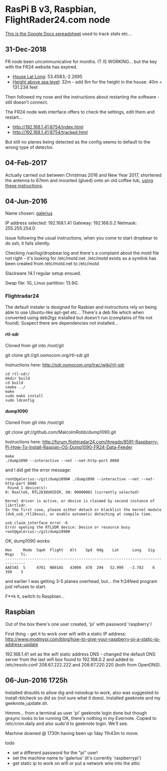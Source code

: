 # RasPi B v3, Raspbian, FlightRader24.com node

[This is the Google Docs spreadsheet](https://docs.google.com/spreadsheets/d/13g7ZNwzXMAQLAqDtCsuYq0GRw1QThN0PuuL1DDB-NSY/edit#gid=512237026) used to track stats etc...

## 31-Dec-2018
FR node been uncommunicative for months. IT IS WORKING... but the key with the FR24 website has expired.
- [House Lat Long](https://www.google.com/maps/place/53%C2%B027'29.9%22N+2%C2%B016'10.2%22W/@53.4583,-2.2716887,17z/data=!3m1!4b1!4m5!3m4!1s0x0:0x0!8m2!3d53.4583!4d-2.2695): 53.4583,-2.2695
- [Height above sea level](https://www.maps.ie/coordinates.html): 32m - add 8m for the height in the house: 40m = 131.234 feet

Then followed my nose and the instructions about restarting the software - still doesn't connect.

The FR24 node web interface offers to check the settings, edit them and restart...
- http://192.168.1.41:8754/index.html
- http://192.168.1.41:8754/tracked.html

But still no planes being detected as the config seems to default to the wrong type of detector.

## 04-Feb-2017
Actually carried out between Christmas 2016 and New Year 2017, shortened the antenna to 67mm and mounted (glued) onto an old coffee tub, [using these instructions](http://forum.flightradar24.com/threads/9711-Optimize-the-Whip-Antenna-Which-Is-Supplied-With-DVB-T-Dongle).



## 04-Jun-2016

Name chosen: [galerius](http://www.roman-emperors.org/galerius.htm)

IP address selected: 192.168.1.41
Gateway: 192.168.0.2
Netmask: 255.255.254.0

Issue following the usual instructions, when you come to start dropbear to do ssh, it fails silently.

Checking /var/log/dropbear.log and there's a complaint about the motd file not right - it's looking for /etc/motd.net.  /etc/motd exists so a symlink has been created from /etc/motd.net to /etc/motd

Slackware 14.1 regular setup ensued.

Swap file: 1G, Linux partition: 13.9G.

### Flightradar24
The default instaler is designed for Rasbian and instructions rely on being able to use Ubuntu-like apt-get etc...  There's a deb file which when converted using deb2tgz installed but doesn't run (complains of file not found).  Suspect there are dependencies not installed...

#### rtl-sdr
Cloned from git into /root/git

git clone git://git.osmocom.org/rtl-sdr.git

Instructions here: http://sdr.osmocom.org/trac/wiki/rtl-sdr

    cd rtl-sdr/
    mkdir build
    cd build
    cmake ../
    make
    sudo make install
    sudo ldconfig

#### dump1090
Cloned from git into /root/git

git  clone  git://github.com/MalcolmRobb/dump1090.git

Instructions here: http://forum.flightradar24.com/threads/8591-Raspberry-Pi-How-To-Install-Raspian-OS-Dump1090-FR24-Data-Feeder

    make
    ./dump1090 --interactive --net --net-http-port 8080
 
 and I did get the error message:
 
    root@galerius:~/git/dump1090# ./dump1090 --interactive --net --net-http-port 8080
     Found 1 device(s):
    0: Realtek, RTL2838UHIDIR, SN: 00000001 (currently selected)
    
    Kernel driver is active, or device is claimed by second instance of librtlsdr.
    In the first case, please either detach or blacklist the kernel module
    (dvb_usb_rtl28xxu), or enable automatic detaching at compile time.
    
    usb_claim_interface error -6
    Error opening the RTLSDR device: Device or resource busy
    root@galerius:~/git/dump1090# 

OK, dump1090 *works*:

    Hex     Mode  Sqwk  Flight   Alt    Spd  Hdg    Lat      Long   Sig  Msgs   Ti-
    -------------------------------------------------------------------------------
    AAE5A5  S     4761  N801AS   43000  478  294   52.999   -2.782    6   399    3

and earlier I was getting 3-5 planes overhead, but... the fr24feed program just refuses to start.

F**k it, switch to Raspbian...

## Raspbian
Out of the box there's one user created, 'pi' with password 'raspberry'/

First thing - get it to work over wifi with a static IP address:
http://www.modmypi.com/blog/how-to-give-your-raspberry-pi-a-static-ip-address-update

192.168.1.41 set as the wifi static address
DNS - changed the default DNS server from the last wifi box found to 192.168.0.2 and added to /etc/resolv.conf 208.67.222.222 and 208.67.220.220 (both from OpenDNS).

## 06-Jun-2016 1725h
Installed dnsutils to allow dig and nslookup to work, also was suggested to install rblcheck so did so (not sure what it does).
Installed geeknote and my geeknote_update.sh.

Hmmm... from a terminal as user 'pi' geeknote login done but though gnsync looks to be running OK, there's nothing in my Evernote.  Copied to /etc/cron.daily and also sudo'd to geeknote login.  We'll see.

Machine downed @ 1730h having been up 1day 11h43m to move.


todo
* set a different password for the "pi" user!
* set the machine name to 'galerius' (it's currently 'raspberrypi')
* get static ip to work on wifi *or* put a network wire into the attic
